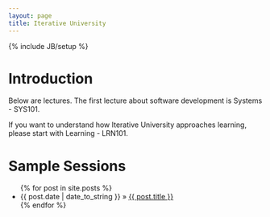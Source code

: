 ```yaml
---
layout: page
title: Iterative University
---
```

{% include JB/setup %}

# Introduction

Below are lectures. The first lecture about software development is Systems - SYS101.

If you want to understand how Iterative University approaches learning, please start with Learning - LRN101.
    
# Sample Sessions

<ul class="posts">
  {% for post in site.posts %}
    <li><span>{{ post.date | date_to_string }}</span> &raquo; <a href="{{ BASE_PATH }}{{ post.url }}">{{ post.title }}</a></li>
  {% endfor %}
</ul>


